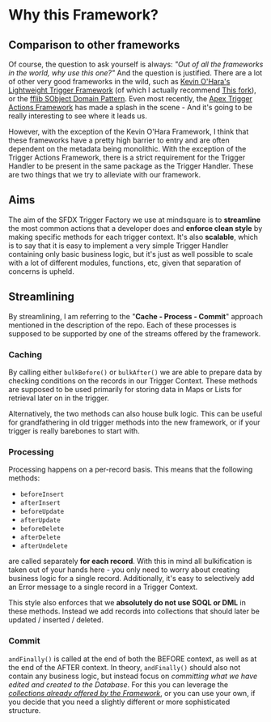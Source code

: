 # Why this Framework?

## Comparison to other frameworks
Of course, the question to ask yourself is always: *"Out of all the frameworks in the world, why use this one?"* And the question is justified. There are a lot of other very good frameworks in the wild, such as [Kevin O'Hara's Lightweight Trigger Framework](https://github.com/kevinohara80/sfdc-trigger-framework) (of which I actually recommend [This fork](https://github.com/timbarsotti/sfdc-trigger-framework)), or the [fflib SObject Domain Pattern](https://github.com/apex-enterprise-patterns/fflib-apex-common/blob/master/sfdx-source/apex-common/main/classes/fflib_SObjectDomain.cls). Even most recently, the [Apex Trigger Actions Framework](https://github.com/mitchspano/apex-trigger-actions-framework) has made a splash in the scene - And it's going to be really interesting to see where it leads us.

However, with the exception of the Kevin O'Hara Framework, I think that these frameworks have a pretty high barrier to entry and are often dependent on the metadata being monolithic. With the exception of the Trigger Actions Framework, there is a strict requirement for the Trigger Handler to be present in the same package as the Trigger Handler. These are two things that we try to alleviate with our framework.

## Aims

The aim of the SFDX Trigger Factory we use at mindsquare is to **streamline** the most common actions that a developer does and **enforce clean style** by making specific methods for each trigger context. It's also **scalable**, which is to say that it is easy to implement a very simple Trigger Handler containing only basic business logic, but it's just as well possible to scale with a lot of different modules, functions, etc, given that separation of concerns is upheld.

## Streamlining
By streamlining, I am referring to the "**Cache - Process - Commit**" approach mentioned in the description of the repo. Each of these processes is supposed to be supported by one of the streams offered by the framework. 

### Caching
By calling either `bulkBefore()` or `bulkAfter()` we are able to prepare data by checking conditions on the records in our Trigger Context. These methods are supposed to be used primarily for storing data in Maps or Lists for retrieval later on in the trigger.

Alternatively, the two methods can also house bulk logic. This can be useful for grandfathering in old trigger methods into the new framework, or if your trigger is really barebones to start with.

### Processing
Processing happens on a per-record basis. This means that the following methods:

* `beforeInsert`
* `afterInsert`
* `beforeUpdate`
* `afterUpdate`
* `beforeDelete`
* `afterDelete`
* `afterUndelete`

are called separately **for each record**. With this in mind all bulkification is taken out of your hands here - you only need to worry about creating business logic for a single record. Additionally, it's easy to selectively add an Error message to a single record in a Trigger Context.

This style also enforces that we **absolutely do not use SOQL or DML** in these methods. Instead we add records into collections that should later be updated / inserted / deleted.

### Commit
`andFinally()` is called at the end of both the BEFORE context, as well as at the end of the AFTER context. In theory, `andFinally()` should also not contain any business logic, but instead focus on *committing what we have edited and created to the Database*. For this you can leverage the *[collections already offered by the Framework](features.md#store-database-operations-directly-in-your-Handler)*, or you can use your own, if you decide that you need a slightly different or more sophisticated structure.